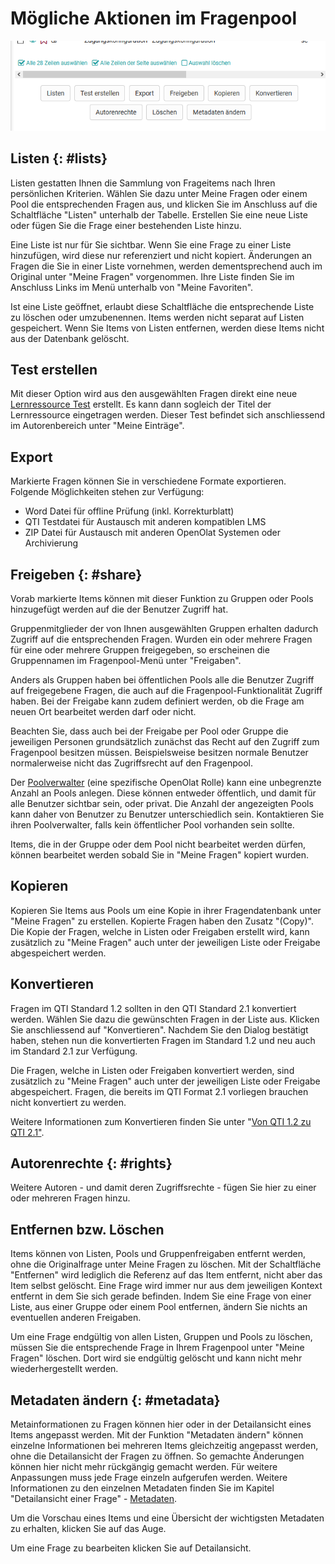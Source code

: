 # Mögliche Aktionen im Fragenpool

![Aktionen im Fragenpool](assets/Fragenpool_aktionen.png)

## Listen {: #lists}

Listen gestatten Ihnen die Sammlung von Frageitems nach Ihren persönlichen Kriterien. Wählen Sie dazu unter Meine Fragen oder einem Pool die entsprechenden Fragen aus, und klicken Sie im Anschluss auf die Schaltfläche "Listen" unterhalb der Tabelle. Erstellen Sie eine neue Liste oder fügen Sie die Frage einer bestehenden Liste hinzu.

Eine Liste ist nur für Sie sichtbar. Wenn Sie eine Frage zu einer Liste hinzufügen, wird diese nur referenziert und nicht kopiert. Änderungen an Fragen die Sie in einer Liste vornehmen, werden dementsprechend auch im Original unter "Meine Fragen" vorgenommen. Ihre Liste finden Sie im Anschluss Links im Menü unterhalb von "Meine Favoriten".

Ist eine Liste geöffnet, erlaubt diese Schaltfläche die entsprechende Liste zu löschen oder umzubenennen. Items werden nicht separat auf Listen gespeichert. Wenn Sie Items von Listen entfernen, werden diese Items nicht aus der Datenbank gelöscht.

## Test erstellen

Mit dieser Option wird aus den ausgewählten Fragen direkt eine neue [Lernressource Test](../learningresources/Test.de.md) erstellt. Es kann dann sogleich der Titel der Lernressource eingetragen werden. Dieser Test befindet sich anschliessend im Autorenbereich unter "Meine Einträge".

## Export

Markierte Fragen können Sie in verschiedene Formate exportieren. Folgende Möglichkeiten stehen zur Verfügung:

* Word Datei für offline Prüfung (inkl. Korrekturblatt)
* QTI Testdatei für Austausch mit anderen kompatiblen LMS
* ZIP Datei für Austausch mit anderen OpenOlat Systemen oder Archivierung

## Freigeben {: #share}

Vorab markierte Items können mit dieser Funktion zu Gruppen oder Pools hinzugefügt werden auf die der Benutzer Zugriff hat.

Gruppenmitglieder der von Ihnen ausgewählten Gruppen erhalten dadurch Zugriff auf die entsprechenden Fragen. Wurden ein oder mehrere Fragen für eine oder mehrere Gruppen freigegeben, so erscheinen die Gruppennamen im Fragenpool-Menü unter "Freigaben".

Anders als Gruppen haben bei öffentlichen Pools alle die Benutzer Zugriff auf freigegebene Fragen, die auch auf die Fragenpool-Funktionalität Zugriff haben. Bei der Freigabe kann zudem definiert werden, ob die Frage am neuen Ort bearbeitet werden darf oder nicht.

Beachten Sie, dass auch bei der Freigabe per Pool oder Gruppe die jeweiligen Personen grundsätzlich zunächst das Recht auf den Zugriff zum Fragenpool besitzen müssen. Beispielsweise besitzen normale Benutzer normalerweise nicht das Zugriffsrecht auf den Fragenpool.

Der [Poolverwalter](Question_Bank_Administration.de.md) (eine spezifische OpenOlat Rolle) kann eine unbegrenzte Anzahl an Pools anlegen. Diese können entweder öffentlich, und damit für alle Benutzer sichtbar sein, oder privat. Die Anzahl der angezeigten Pools kann daher von Benutzer zu Benutzer unterschiedlich sein. Kontaktieren Sie ihren Poolverwalter, falls kein öffentlicher Pool vorhanden sein sollte.

Items, die in der Gruppe oder dem Pool nicht bearbeitet werden dürfen, können bearbeitet werden sobald Sie in "Meine Fragen" kopiert wurden.

## Kopieren

Kopieren Sie Items aus Pools um eine Kopie in ihrer Fragendatenbank unter "Meine Fragen" zu erstellen. Kopierte Fragen haben den Zusatz "(Copy)". Die Kopie der Fragen, welche in Listen oder Freigaben erstellt wird, kann zusätzlich zu "Meine Fragen" auch unter der jeweiligen Liste oder Freigabe abgespeichert werden.

## Konvertieren

Fragen im QTI Standard 1.2 sollten in den QTI Standard 2.1 konvertiert werden. Wählen Sie dazu die gewünschten Fragen in der Liste aus. Klicken Sie anschliessend auf "Konvertieren". Nachdem Sie den Dialog bestätigt haben, stehen nun die konvertierten Fragen im Standard 1.2 und neu auch im Standard 2.1 zur Verfügung.

Die Fragen, welche in Listen oder Freigaben konvertiert werden, sind zusätzlich zu "Meine Fragen" auch unter der jeweiligen Liste oder Freigabe abgespeichert. Fragen, die bereits im QTI Format 2.1 vorliegen brauchen nicht konvertiert zu werden.

Weitere Informationen zum Konvertieren finden Sie unter "[Von QTI 1.2 zu QTI 2.1"](../learningresources/Changing_from_QTI_1.2_to_QTI_2.1.de.md).

## Autorenrechte {: #rights}

Weitere Autoren - und damit deren Zugriffsrechte - fügen Sie hier zu einer oder mehreren Fragen hinzu.

## Entfernen bzw. Löschen

Items können von Listen, Pools und Gruppenfreigaben entfernt werden, ohne die Originalfrage unter Meine Fragen zu löschen. Mit der Schaltfläche "Entfernen" wird lediglich die Referenz auf das Item entfernt, nicht aber das Item selbst gelöscht. Eine Frage wird immer nur aus dem jeweiligen Kontext entfernt in dem Sie sich gerade befinden. Indem Sie eine Frage von einer Liste, aus einer Gruppe oder einem Pool entfernen, ändern Sie nichts an eventuellen anderen Freigaben.

Um eine Frage endgültig von allen Listen, Gruppen und Pools zu löschen, müssen Sie die entsprechende Frage in Ihrem Fragenpool unter "Meine Fragen" löschen. Dort wird sie endgültig gelöscht und kann nicht mehr wiederhergestellt werden.

## Metadaten ändern {: #metadata}

Metainformationen zu Fragen können hier oder in der Detailansicht eines Items angepasst werden. Mit der Funktion "Metadaten ändern" können einzelne Informationen bei mehreren Items gleichzeitig angepasst werden, ohne die Detailansicht der Fragen zu öffnen. So gemachte Änderungen können hier nicht mehr rückgängig gemacht werden. Für weitere Anpassungen muss jede Frage einzeln aufgerufen werden. Weitere Informationen zu den einzelnen Metadaten finden Sie im Kapitel "Detailansicht einer Frage" \- [Metadaten](Item_Detailed_View.de.md#ItemDetailedView-item_details_metadaten).

Um die Vorschau eines Items und eine Übersicht der wichtigsten Metadaten zu erhalten, klicken Sie auf das Auge.

Um eine Frage zu bearbeiten klicken Sie auf Detailansicht.
